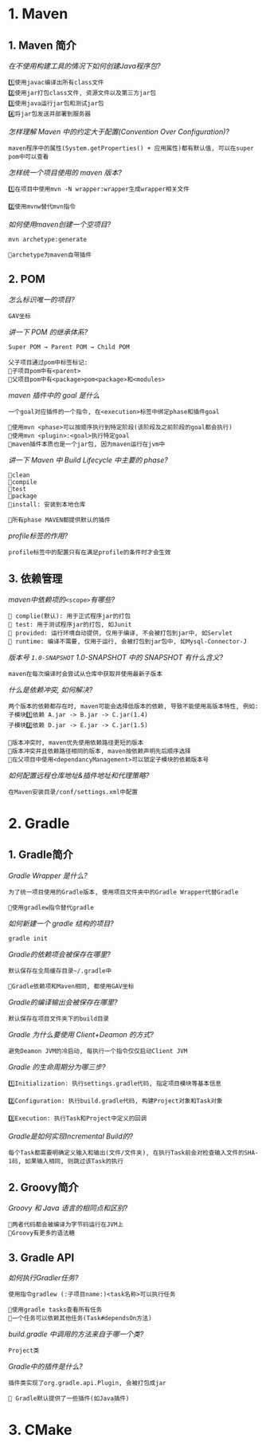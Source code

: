 # 1. Maven

## 1. Maven 简介

_在不使用构建工具的情况下如何创建Java程序包?_

```
1️⃣使用javac编译出所有class文件
2️⃣使用jar打包class文件, 资源文件以及第三方jar包
3️⃣使用java运行jar包和测试jar包
4️⃣将jar包发送并部署到服务器
```

_怎样理解 Maven 中的约定大于配置(Convention Over Configuration)?_

```
maven程序中的属性(System.getProperties() + 应用属性)都有默认值, 可以在super pom中可以查看
```

_怎样统一个项目使用的 maven 版本?_

```
1️⃣在项目中使用mvn -N wrapper:wrapper生成wrapper相关文件

2️⃣使用mvnw替代mvn指令
```

_如何使用maven创建一个空项目?_

```
mvn archetype:generate

🌙archetype为maven自带插件
```

## 2. POM

_怎么标识唯一的项目?_
```
GAV坐标
```

_讲一下 POM 的继承体系?_

```
Super POM → Parent POM → Child POM

父子项目通过pom中标签标记:
🌙子项目pom中有<parent>
🌙父项目pom中有<package>pom<package>和<modules>
```

_maven 插件中的 goal 是什么_

```
一个goal对应插件的一个指令, 在<execution>标签中绑定phase和插件goal

🌙使用mvn <phase>可以按顺序执行到特定阶段(该阶段及之前阶段的goal都会执行)
🌙使用mvn <plugin>:<goal>执行特定goal
🌙maven插件本质也是一个jar包, 因为maven运行在jvm中
```

_讲一下 Maven 中 Build Lifecycle 中主要的 phase?_

```
🌟clean
🌟compile
🌟test
🌟package
🌟install: 安装到本地仓库

🌙所有phase MAVEN都提供默认的插件
```

_profile标签的作用?_

```
profile标签中的配置只有在满足profile的条件时才会生效
```

## 3. 依赖管理

_maven中依赖项的_`<scope>`_有哪些?_

```
🌟 complie(默认): 用于正式程序jar的打包
🌟 test: 用于测试程序jar的打包, 如Junit
🌟 provided: 运行环境自动提供, 仅用于编译, 不会被打包到jar中, 如Servlet
🌟 runtime: 编译不需要, 仅用于运行, 会被打包到jar包中, 如Mysql-Connector-J
```

_版本号_ _`1.0-SNAPSHOT`_ _1.0-SNAPSHOT_ _中的 SNAPSHOT 有什么含义?_

```
maven在每次编译时会尝试从仓库中获取并使用最新子版本
```

_什么是依赖冲突, 如何解决?_

```
两个版本的依赖都存在时, maven可能会选择低版本的依赖, 导致不能使用高版本特性, 例如:
子模块1️⃣依赖 A.jar -> B.jar -> C.jar(1.4)
子模块2️⃣依赖 D.jar -> E.jar -> C.jar(1.5)

🌙版本冲突时, maven优先使用依赖路径更短的版本
🌙版本冲突并且依赖路径相同的版本, maven按依赖声明先后顺序选择
🌙在父项目中使用<dependancyManagement>可以锁定子模块的依赖版本号
```

_如何配置远程仓库地址&插件地址和代理策略?_

```
在Maven安装目录/conf/settings.xml中配置
```

# 2. Gradle

## 1. Gradle简介

_Gradle Wrapper 是什么?_

```
为了统一项目使用的Gradle版本, 使用项目文件夹中的Gradle Wrapper代替Gradle

🌙使用gradlew指令替代gradle
```

_如何新建一个 gradle 结构的项目?_

```
gradle init
```

_Gradle的依赖项会被保存在哪里?_

```
默认保存在全局缓存目录~/.gradle中

🌙Gradle依赖项和Maven相同, 都使用GAV坐标
```

_Gradle的编译输出会被保存在哪里?_
```
默认保存在项目文件夹下的build目录
```

_Gradle 为什么要使用 Client+Deamon 的方式?_

```
避免Deamon JVM的冷启动, 每执行一个指令仅仅启动Client JVM
```

_Gradle 的生命周期分为哪三步?_

```
1️⃣Initialization: 执行settings.gradle代码, 指定项目模块等基本信息

2️⃣Configuration: 执行build.gradle代码, 构建Project对象和Task对象

3️⃣Execution: 执行Task和Project中定义的回调
```

_Gradle是如何实现Incremental Build的?_
```
每个Task都需要明确定义输入和输出(文件/文件夹), 在执行Task前会对检查输入文件的SHA-1码, 如果输入相同, 则跳过该Task的执行
```


## 2. Groovy简介

_Groovy 和 Java 语言的相同点和区别?_

```
🌟两者代码都会被编译为字节码运行在JVM上
🌟Groovy有更多的语法糖
```


## 3. Gradle API

_如何执行Gradler任务?_

```
使用指令gradlew (:子项目name:)<task名称>可以执行任务

🌙使用gradle tasks查看所有任务
🌙一个任务可以依赖其他任务(Task#dependsOn方法)
```

_build.gradle 中调用的方法来自于哪一个类?_

```
Project类
```

_Gradle中的插件是什么?_

```
插件类实现了org.gradle.api.Plugin, 会被打包成jar

🌙 Gradle默认提供了一些插件(如Java插件)
```

# 3. CMake
